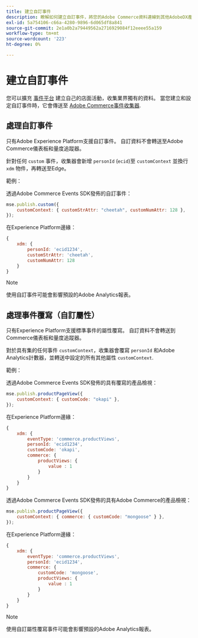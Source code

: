 ```yaml
---
title: 建立自訂事件
description: 瞭解如何建立自訂事件，將您的Adobe Commerce資料連線到其他AdobeDX產品。
exl-id: 5a754106-c66a-4280-9896-6d065df8a841
source-git-commit: 2e1a0b2a79449562a2716929084f12eeee55a159
workflow-type: tm+mt
source-wordcount: '223'
ht-degree: 0%

---
```


# 建立自訂事件

您可以擴充 [事件平台](events.md) 建立自己的店面活動，收集業界獨有的資料。 當您建立和設定自訂事件時，它會傳送至 [Adobe Commerce事件收集器](https://github.com/adobe/commerce-events/tree/main/packages/commerce-events-collectors).

## 處理自訂事件

只有Adobe Experience Platform支援自訂事件。 自訂資料不會轉送至Adobe Commerce儀表板和量度追蹤器。

針對任何 `custom` 事件，收集器會新增 `personId` (`ecid`)至 `customContext` 並換行 `xdm` 物件，再轉送至Edge。

範例：

透過Adobe Commerce Events SDK發佈的自訂事件：

```javascript
mse.publish.custom({
    customContext: { customStrAttr: "cheetah", customNumAttr: 128 },
});
```

在Experience Platform邊緣：

```javascript
{
    xdm: {
        personId: 'ecid1234',
        customStrAttr: 'cheetah',
        customNumAttr: 128
    }
}
```

>[!NOTE]
>
> 使用自訂事件可能會影響預設的Adobe Analytics報表。

## 處理事件覆寫（自訂屬性）

只有Experience Platform支援標準事件的屬性覆寫。 自訂資料不會轉送到Commerce儀表板和量度追蹤器。

對於具有集的任何事件 `customContext`，收集器會覆寫 `personId` 和Adobe Analytics計數器，並轉送中設定的所有其他屬性 `customContext`.

範例：

透過Adobe Commerce Events SDK發佈的具有覆寫的產品檢視：

```javascript
mse.publish.productPageView({
    customContext: { customCode: "okapi" },
});
```

在Experience Platform邊緣：

```javascript
{
    xdm: {
        eventType: 'commerce.productViews',
        personId: 'ecid1234',
        customCode: 'okapi',
        commerce: {
            productViews: {
                value : 1
            }
        }
    }
}
```

透過Adobe Commerce Events SDK發佈的具有Adobe Commerce的產品檢視：

```javascript
mse.publish.productPageView({
    customContext: { commerce: { customCode: "mongoose" } },
});
```

在Experience Platform邊緣：

```javascript
{
    xdm: {
        eventType: 'commerce.productViews',
        personId: 'ecid1234',
        commerce: {
            customCode: 'mongoose',
            productViews: {
                value : 1
            }
        }
    }
}
```

>[!NOTE]
>
> 使用自訂屬性覆寫事件可能會影響預設的Adobe Analytics報表。
